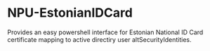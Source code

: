 # NPU-EstonianIDCard
Provides an easy powershell interface for Estonian National ID Card certificate mapping to active directiry user altSecurityIdentities.
